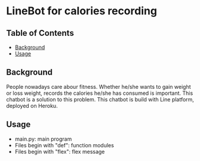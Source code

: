 # LineBot for calories recording

## Table of Contents

- [Background](#background)
- [Usage](#usage)

## Background

People nowadays care abour fitness. Whether he/she wants to gain weight or loss weight, records the calories he/she has consumed is important.
This chatbot is a solution to this problem.
This chatbot is build with Line platform, deployed on Heroku.

## Usage

- main.py: main program
- Files begin with "def": function modules
- Files begin with "flex": flex message
